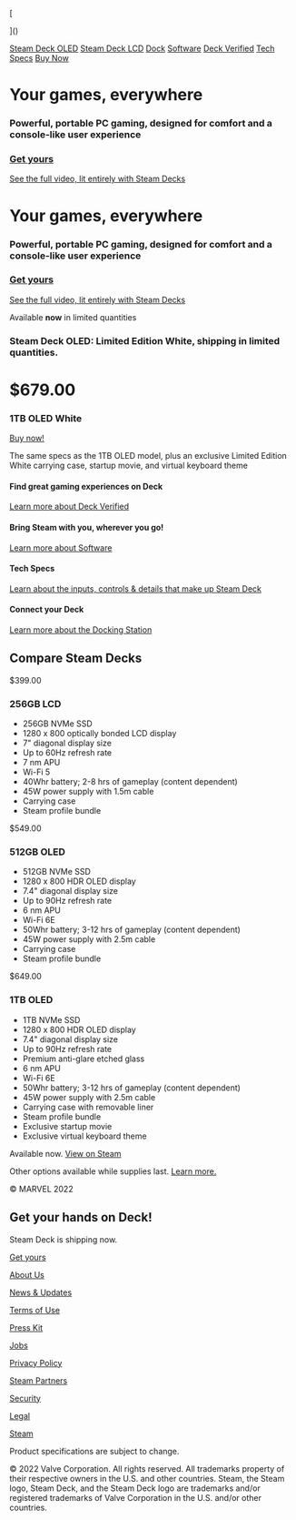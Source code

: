 [](https://www.steamdeck.com/en/)

[]()

[

]()

[Steam Deck OLED](https://www.steamdeck.com/en/oled) [Steam Deck LCD](https://www.steamdeck.com/en/deck) [Dock](https://www.steamdeck.com/en/dock) [Software](https://www.steamdeck.com/en/software) [Deck Verified](https://www.steamdeck.com/en/verified) [Tech Specs](https://www.steamdeck.com/en/tech) [Buy Now](https://store.steampowered.com/app/1675200/Steam_Deck/?utm_source=steamdeck_com)

[]()

Your games, everywhere
==========

### Powerful, portable PC gaming, designed for comfort and a console-like user experience ###

### [Get yours](https://store.steampowered.com/app/1675200/Steam_Deck/?utm_source=steamdeck_com) ###

[See the full video, lit entirely with Steam Decks](https://www.youtube.com/watch?v=_vTsZMvjJ-A)

Your games, everywhere
==========

### Powerful, portable PC gaming, designed for comfort and a console-like user experience ###

### [Get yours](https://www.steamdeck.com/en/oled) ###

[See the full video, lit entirely with Steam Decks](https://www.youtube.com/watch?v=_vTsZMvjJ-A)

 Available **now** in limited quantities

###  Steam Deck OLED: Limited Edition White, shipping in limited quantities.  ###

$679.00
==========

### 1TB OLED White ###

[Buy now!](https://store.steampowered.com/app/1675200/Steam_Deck/?utm_source=steamdeck_com)

The same specs as the 1TB OLED model, plus an exclusive Limited Edition White carrying case, startup movie, and virtual keyboard theme

#### Find great gaming experiences on Deck ####

[Learn more about Deck Verified](https://www.steamdeck.com/en/verified)

#### Bring Steam with you, wherever you go! ####

[Learn more about Software](https://www.steamdeck.com/en/software)

#### Tech Specs ####

[Learn about the inputs, controls & details that make up Steam Deck](https://www.steamdeck.com/en/tech)

#### Connect your Deck ####

[Learn more about the Docking Station](https://www.steamdeck.com/en/dock)

Compare Steam Decks
----------

$399.00

### 256GB LCD ###

* 256GB NVMe SSD
* 1280 x 800 optically bonded LCD display
* 7" diagonal display size
* Up to 60Hz refresh rate
* 7 nm APU
* Wi-Fi 5
* 40Whr battery; 2-8 hrs of gameplay (content dependent)
* 45W power supply with 1.5m cable
* Carrying case
* Steam profile bundle

$549.00

### 512GB OLED ###

* 512GB NVMe SSD
* 1280 x 800 HDR OLED display
* 7.4" diagonal display size
* Up to 90Hz refresh rate
* 6 nm APU
* Wi-Fi 6E
* 50Whr battery; 3-12 hrs of gameplay (content dependent)
* 45W power supply with 2.5m cable
* Carrying case
* Steam profile bundle

$649.00

### 1TB OLED ###

* 1TB NVMe SSD
* 1280 x 800 HDR OLED display
* 7.4" diagonal display size
* Up to 90Hz refresh rate
* Premium anti-glare etched glass
* 6 nm APU
* Wi-Fi 6E
* 50Whr battery; 3-12 hrs of gameplay (content dependent)
* 45W power supply with 2.5m cable
* Carrying case with removable liner
* Steam profile bundle
* Exclusive startup movie
* Exclusive virtual keyboard theme

Available now. [View on Steam](https://store.steampowered.com/app/1675200/Steam_Deck/?utm_source=steamdeck_com)

Other options available while supplies last. [Learn more.](https://store.steampowered.com/app/1675200/Steam_Deck/?utm_source=steamdeck_com)

© MARVEL 2022

Get your hands on Deck!
----------

Steam Deck is shipping now.

[Get yours](https://store.steampowered.com/app/1675200/Steam_Deck/?utm_source=steamdeck_com)

[](https://www.steamdeck.com/en/)

[](https://www.valvesoftware.com/)

[About Us](https://www.valvesoftware.com/about)

[News & Updates](https://www.steamdeck.com/en/news)

[Terms of Use](https://www.valvesoftware.com/legal/site-terms-of-use)

[Press Kit](https://www.steamdeck.com/en/press)

[Jobs](https://www.valvesoftware.com/)

[Privacy Policy](https://store.steampowered.com/privacy_agreement/?utm_source=steamdeck_com)

[Steam Partners](https://partner.steamgames.com/doc/steamdeck)

[Security](https://www.valvesoftware.com/security/)

[Legal](https://store.steampowered.com/legal/?utm_source=steamdeck_com)

[Steam](https://www.steampowered.com/?utm_source=steamdeck_com)

Product specifications are subject to change.

© 2022 Valve Corporation. All rights reserved. All trademarks property of their respective owners in the U.S. and other countries. Steam, the Steam logo, Steam Deck, and the Steam Deck logo are trademarks and/or registered trademarks of Valve Corporation in the U.S. and/or other countries.
